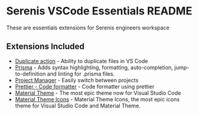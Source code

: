 # Serenis VSCode Essentials README

These are essentials extensions for Serenis engineers workspace

## Extensions Included

* [Duplicate action](https://marketplace.visualstudio.com/items?itemName=mrmlnc.vscode-duplicate) - Ability to duplicate files in VS Code
* [Prisma](https://marketplace.visualstudio.com/items?itemName=Prisma.prisma) - Adds syntax highlighting, formatting, auto-completion, jump-to-definition and linting for .prisma files.
* [Project Manager](https://marketplace.visualstudio.com/items?itemName=alefragnani.project-manager) - Easily switch between projects
* [Prettier - Code formatter](https://marketplace.visualstudio.com/items?itemName=esbenp.prettier-vscode) - Code formatter using prettier
* [Material Theme](https://marketplace.visualstudio.com/items?itemName=Equinusocio.vsc-material-theme) - The most epic theme now for Visual Studio Code
* [Material Theme Icons](https://marketplace.visualstudio.com/items?itemName=Equinusocio.vsc-material-theme-icons) - Material Theme Icons, the most epic icons theme for Visual Studio Code and Material Theme.